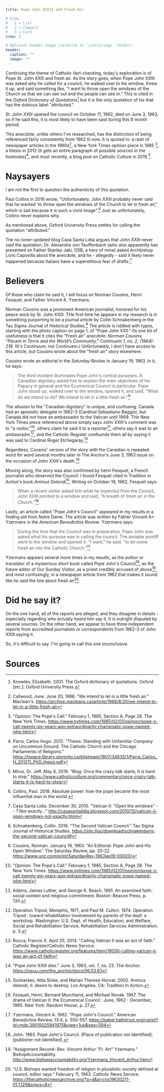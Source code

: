 ```yaml
---
title: Pope John XXIII and Fresh Air

# View.
#   1 = List
#   2 = Compact
#   3 = Card
view: 2

# Optional header image (relative to `static/img/` folder).
header:
  caption: ""
  image: ""
---
```


Continuing the theme of Catholic fact-checking, today's exploration is of Pope St. John XXIII and fresh air. As the story goes, when Pope John XXIII was asked why he called for a council, he walked over to his window, threw it up, and said something like, "I want to throw open the windows of the Church so that we can see out and the people can see in." This is cited in the _Oxford Dictionary of Quotations_[^1] but it is the only quotation of his that has the dubious label "attributed." 

St. John XXIII opened the council on October 11, 1962, died on June 3, 1963, so if he said this, it is most likely to have been said during this 8 month period. 

This anecdote, unlike others I've researched, has the distinction of being referenced fairly consistently from 1962 til now. It is quoted in: a rash of newspaper articles in the 1960s[^2], a New York Times opinion piece in 1985 [^3], a thesis in 2012 (it gets an entire paragraph of possible sources in the footnotes)[^4], and most recently, a blog post on Catholic Culture in 2019 [^5]. 

# Naysayers

I am not the first to question the authenticity of this quotation. 

Paul Collins in 2018 wrote, "Unfortunately, John XXIII probably never said that he wanted 'to throw open the windows of the Church to let in fresh air," which is sad because it is such a vivid image".[^6] Just as unfortunately, Collins never explains why. 

As mentioned above, Oxford University Press settles for calling the quotation "attributed." 

The no-loner-updated blog Casa Santa Lidia argues that John XXIII never said the quotation. Dr. Alexandra von Teuffenbach (who also apparently has presented on Father Stanley Jaki, OSB, a hero of mine) asked Archbishop Loris Capovilla about the anecdote, and he - allegedly - said it likely never happened because Italians have a superstitious fear of drafts.[^7]

# Believers

Of those who claim he said it, I will focus on Norman Cousins, Henri Fesquet, and Father Vincent A. Yzermans.

Norman Cousins was a prominent American journalist, honored for his peace work by St. John XXIII. THe first time he appears in my research is in something purporting to be a journal article by Collin Schnakenberg in the Tau Sigma Journal of Historical Studies.[^8] The article is riddled with typos, starting with the photo caption on page 1, of "Pope John XXII." Its one bit of usefulness is that it cites the "Fresh air" anecdote: _Norman Cousins, “Pacem in Terris and the World’s Community,” Continuem 1, no.
2, (1964): 218._ (It's Continuum, not Continuem.) Unfortunately, I don't have access to this article, but Cousins wrote about the "fresh air" story elsewhere. 

Cousins wrote an editorial in the _Saturday Review_ in January 19, 1963. In it, he says: 

> The third incident illuminates Pope John's central purposes. A Canadian dignitary asked him to explain the main objectives of his Papacy in general and the Ecumenical Council in particular. Pope John stood up, walked over to the window, opened it, and
said, "What do we intend to do? We intend to let in a little fresh air."[^9]

The allusion to the "Canadian dignitary" is unique, and confusing. Canada had an apostolic delegate in 1962-3 (Cardinal Sebastiano Baggio), but Canada did _not_ have an ambassador to the Vatican until 1969. THe New York TImes piece referenced above simply says John XXIII's comment was to "a visitor,"[^3], others claim he said it to a reporter[^10], others say it was to an ambassador[^11], and the Catholic Register confounds them all by saying it was said to Cardinal Roger Etchegaray.[^12]

Regardless, Cousins' version of the story with the Canadian is repeated word for word several months later in The Anchor's June 3, 1963 issue on the occasion of John XXIII's death.[^13]

Moving along, the story was also confirmed by henri Fesquet, a French journalist who observed the Council. I found Fesquet cited in Tradition in Action's book _Animus Delendi_[^14]. Writing on October 19, 1962, Fesquet says: 

> When a recent visitor asked him what he expected from the Council, John XXIII pointed to a window and said, "A breath of fresh air in the Church."[^15]

Lastly, an article called "Pope John's Council" appeared in my results in a finding aid from Notre Dame. The article was written by Father Vincent A> Yzermans in the _American Benedictine Review_. Yzermans says: 

> During the time that the Council was in preparation, Pope John was asked what his purpose was in calling the council. The amiable pontiff went to the window and opened it. "I want," he said, "to let some fresh air into the Catholic Church."[^16]

Yzermans appears several more times in my results, as the author or translator of a mysterious short book called Pope John's Council[^17], as the future editor of Our Sunday Visitor, as a priest credibly accused of abuse[^18], and most confusingly, in a newspaper article from 1962 that makes it sound like _he_ said the line about fresh air[^19].

# Did he say it? 

On the one hand, all of the reports are alleged, and they disagree in details - especially regarding who actually _heard_ him say it. It is outright disputed by several sources. On the other hand, we appear to have three independent reports from accredited journalists or correspondents from 1962-3 of John XXIII saying it. 

So, it's difficult to say. I"m going to call this one inconclusive.

# Sources
[^1]: Knowles, Elizabeth. 2001. The Oxford dictionary of quotations. Oxford [etc.]: Oxford University Press.
[^2]: Callwood, June. June 20, 1966. "We intend to let in a little fresh air." Maclean's. https://archive.macleans.ca/article/1966/8/20/we-intend-to-let-in-a-little-fresh-air
[^3]: "Opinion: The Pope's Call." February 1, 1985, Section A, Page 28. The New York Times. https://www.nytimes.com/1985/02/01/opinion/pope-s-call-twenty-six-years-ago-extraordinarily-charismatic-pope-named-john.html
[^4]: Parra, Carlos Hugo. 2012. "Thesis: Standing with Unfamiliar Company on Uncommon Ground:
The Catholic Church and the Chicago Parliaments of Religions." https://tspace.library.utoronto.ca/bitstream/1807/34835/1/Parra_Carlos_H_201211_PhD_thesis.pdf
[^5]: Mirus, Dr. Jeff. May 8, 2019. "Blog: Once the crazy talk starts, it is hard to stop." https://www.catholicculture.org/commentary/once-crazy-talk-starts-it-is-hard-to-stop/
[^6]: Collins, Paul. 2018. Absolute power: how the pope became the most influential man in the world.
[^7]: Casa Santa Lidia. December 30, 2010. "Vatican II: "Open the windows" -- ? Not exactly..." http://casasantalidia.blogspot.com/2010/12/vatican-ii-open-windows-not-exactly.html
[^8]: Schnakenberg, Collin. 2016. "The Second Vatican Council." Tau Sigma Journal of Historical Studies. https://silo.tips/download/schnakenberg-the-second-vatican-council#
[^9]: Cousins, Norman. January 19, 1963. "An Editorial: Pope John and His Open Window." The Saturday Review, pp. 20-22. https://www.unz.com/print/SaturdayRev-1963jan19-00020/
[^10]: Adams, James Luther, and George K. Beach. 1991. An examined faith: social context and religious commitment. Boston: Beacon Press, p. 130.
[^11]: Operation Tripod, Memphis, 1971, and Paul M. Culton. 1974. Operation Tripod : toward rehabilitation involvement by parents of the deaf: a workshop. Washington: U.S. Dept. of Health, Education, and Welfare, Social and Rehabilitation Service, Rehabilitation Services Administration, p. 3.
[^12]: Rocca, Francis X. April 25, 2014. "Calling Vatican II was an act of faith." Catholic Register/Catholic News Service. https://www.catholicregister.org/features/item/18030-calling-vatican-ii-was-an-act-of-faith
[^13]: "Pope John XXIII dies." June 3, 1963, vol. 7, no. 23. The Anchor. https://issuu.com/the_anchor/docs/06.03.63
[^14]: Guimarães, Atila Sinke, and Marian Therese Horvat. 2002. Animus delendi, II: desire to destroy. Los Angeles, CA: Tradition In Action.
[^15]: Fesquet, Henri, Bernard Murchland, and Michael Novak. 1967. The drama of Vatican II: the Ecumenical Council : June, 1962 - December, 1965. New York: Random House, p. 27.
[^16]: Yzermans, Vincent A. 1962. "Pope John's Council." American Benedictine Review, 13:4, p. 550-557. https://babel.hathitrust.org/cgi/pt?id=mdp.39015025941975&view=1up&seq=594
[^17]: John. 1963. Pope John's Council. [Place of publication not identified]: [publisher not identified].
[^18]: "Assignment Record– Rev. Vincent Arthur "Fr. Art" Yzermans." BishopAccountability. http://www.bishopaccountability.org/Yzermans_Vincent_Arthur.htm
[^19]: "U.S. Bishops wanted freedom of religion in pluralistic society defined at council, editor says." February 11, 1963. Catholic News Service. https://thecatholicnewsarchive.org/?a=d&d=cns19630211-01.1.129&srpos=8
